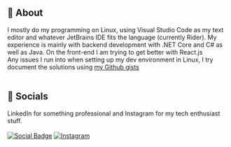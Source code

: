 ## 🦦 About
I mostly do my programming on Linux, using Visual Studio Code as my text editor and whatever JetBrains IDE fits the language (currently Rider). My experience is mainly with backend development with .NET Core and C# as well as Java. On the front-end I am trying to get better with React.js
<br>Any issues I run into when setting up my dev environment in Linux, I try document the solutions using [my Github gists](https://gist.github.com/mechakdotdev)
<br><br>

## 📧 Socials
LinkedIn for something professional and Instagram for my tech enthusiast stuff.
<br><br>
[![Social Badge](https://img.shields.io/badge/LinkedIn-0077B5?style=for-the-badge&logo=linkedin&logoColor=white)](https://www.linkedin.com/in/mechak-holondo/) 
[![Instagram](https://img.shields.io/badge/shakdotdev-%23E4405F.svg?style=for-the-badge&logo=Instagram&logoColor=white)](https://www.instagram.com/shakdotdev/) <br>

